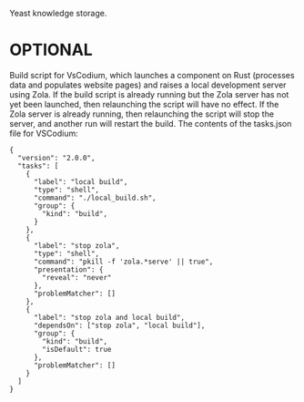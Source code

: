 Yeast knowledge storage.

# OPTIONAL

Build script for VsCodium, which launches a component on Rust (processes data and populates website pages) and raises a local development server using Zola. If the build script is already running but the Zola server has not yet been launched, then relaunching the script will have no effect. If the Zola server is already running, then relaunching the script will stop the server, and another run will restart the build. The contents of the tasks.json file for VSCodium:   
```
{
  "version": "2.0.0",
  "tasks": [
    {
      "label": "local build",
      "type": "shell",
      "command": "./local_build.sh",
      "group": {
        "kind": "build",
      }
    },
    {
      "label": "stop zola",
      "type": "shell",
      "command": "pkill -f 'zola.*serve' || true",
      "presentation": {
        "reveal": "never"
      },
      "problemMatcher": []
    },
    {
      "label": "stop zola and local build",
      "dependsOn": ["stop zola", "local build"],
      "group": {
        "kind": "build",
        "isDefault": true
      },
      "problemMatcher": []
    }
  ]
}

```
